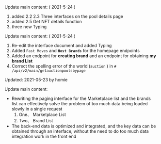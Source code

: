 Update main content: ( 2021-5-24 )

1. added 2.2 2.3 Three interfaces on the pool details page
2. added 2.5 Get NFT details function
3. three new Typing



Update main content: ( 2021-5-24 )

1. Re-edit the interface document and added Typing
2. Added  `Fast Moves` and  **`Host Brands`** for the homepage endpoints
3. Added an endpoint for **creating brand** and an endpoint for obtaining **my brand List**
4. Correct the spelling error of the world (`auction` ) in `# /api/v2/main/getauctionpoolsbypage`





Updated:  2021-05-23 by homie

Update main content:

- Rewriting the paging interface for the Marketplace list and the brands list can effectively solve the problem of too much data being loaded slowly in a single request
  1. One、 Marketplace List
  2. Two、 Brand List
- The back-end data is optimized and integrated, and the key data can be obtained through an interface, without the need to do too much data integration work in the front end

